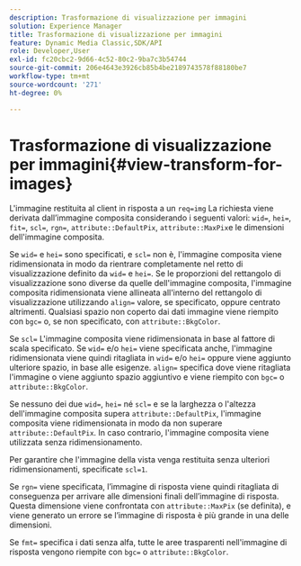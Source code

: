 ```yaml
---
description: Trasformazione di visualizzazione per immagini
solution: Experience Manager
title: Trasformazione di visualizzazione per immagini
feature: Dynamic Media Classic,SDK/API
role: Developer,User
exl-id: fc20cbc2-9d66-4c52-80c2-9ba7c3b54744
source-git-commit: 206e4643e3926cb85b4be2189743578f88180be7
workflow-type: tm+mt
source-wordcount: '271'
ht-degree: 0%

---
```


# Trasformazione di visualizzazione per immagini{#view-transform-for-images}

L&#39;immagine restituita al client in risposta a un `req=img` La richiesta viene derivata dall’immagine composita considerando i seguenti valori: `wid=`, `hei=`, `fit=`, `scl=`, `rgn=`, `attribute::DefaultPix`, `attribute::MaxPix`e le dimensioni dell&#39;immagine composita.

Se `wid=` e `hei=` sono specificati, e `scl=` non è, l&#39;immagine composita viene ridimensionata in modo da rientrare completamente nel retto di visualizzazione definito da `wid=` e `hei=`. Se le proporzioni del rettangolo di visualizzazione sono diverse da quelle dell&#39;immagine composita, l&#39;immagine composita ridimensionata viene allineata all&#39;interno del rettangolo di visualizzazione utilizzando `align=` valore, se specificato, oppure centrato altrimenti. Qualsiasi spazio non coperto dai dati immagine viene riempito con `bgc=` o, se non specificato, con `attribute::BkgColor`.

Se `scl=` L&#39;immagine composita viene ridimensionata in base al fattore di scala specificato. Se `wid=` e/o `hei=` viene specificata anche, l&#39;immagine ridimensionata viene quindi ritagliata in `wid=` e/o `hei=` oppure viene aggiunto ulteriore spazio, in base alle esigenze. `align=` specifica dove viene ritagliata l&#39;immagine o viene aggiunto spazio aggiuntivo e viene riempito con `bgc=` o `attribute::BkgColor`.

Se nessuno dei due `wid=`, `hei=` né `scl=` e se la larghezza o l&#39;altezza dell&#39;immagine composita supera `attribute::DefaultPix`, l&#39;immagine composita viene ridimensionata in modo da non superare `attribute::DefaultPix`. In caso contrario, l&#39;immagine composita viene utilizzata senza ridimensionamento.

Per garantire che l&#39;immagine della vista venga restituita senza ulteriori ridimensionamenti, specificate `scl=1`.

Se `rgn=` viene specificata, l’immagine di risposta viene quindi ritagliata di conseguenza per arrivare alle dimensioni finali dell’immagine di risposta. Questa dimensione viene confrontata con `attribute::MaxPix` (se definita), e viene generato un errore se l’immagine di risposta è più grande in una delle dimensioni.

Se `fmt=` specifica i dati senza alfa, tutte le aree trasparenti nell&#39;immagine di risposta vengono riempite con `bgc=` o `attribute::BkgColor`.
